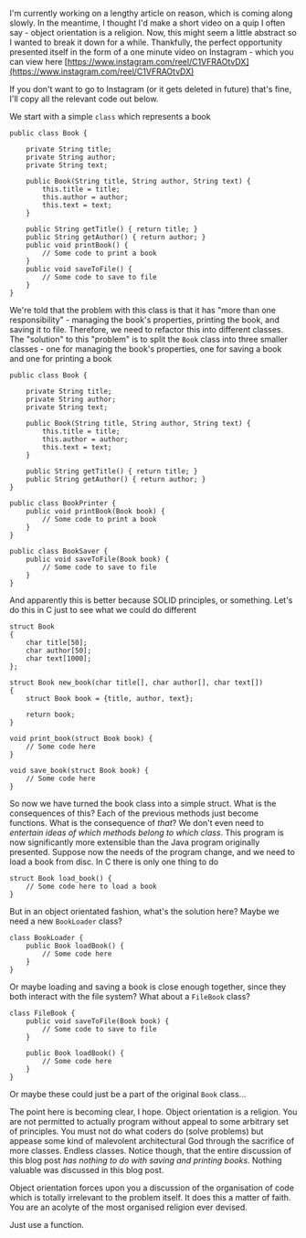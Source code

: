 I'm currently working on a lengthy article on reason, which is coming along slowly. In the meantime, I thought I'd make a short video on a quip I often say - object orientation is a religion. Now, this might seem a little abstract so I wanted to break it down for a while. Thankfully, the perfect opportunity presented itself in the form of a one minute video on Instagram - which you can view here [https://www.instagram.com/reel/C1VFRAOtvDX](https://www.instagram.com/reel/C1VFRAOtvDX)

If you don't want to go to Instagram (or it gets deleted in future) that's fine, I'll copy all the relevant code out below. 

We start with a simple `class` which represents a book 

```
public class Book {
	
	private String title;
	private String author;
	private String text;
	
	public Book(String title, String author, String text) {
		this.title = title;
		this.author = author;
		this.text = text;
	}
	
	public String getTitle() { return title; }
	public String getAuthor() { return author; }
	public void printBook() {
		// Some code to print a book
	}
	public void saveToFile() {
		// Some code to save to file
	}
}
```

We're told that the problem with this class is that it has "more than one responsibility" - managing the book's properties, printing the book, and saving it to file. Therefore, we need to refactor this into different classes. The "solution" to this "problem" is to split the `Book` class into three smaller classes - one for managing the book's properties, one for saving a book and one for printing a book 

```
public class Book {
	
	private String title;
	private String author;
	private String text;
	
	public Book(String title, String author, String text) {
		this.title = title;
		this.author = author;
		this.text = text;
	}
	
	public String getTitle() { return title; }
	public String getAuthor() { return author; }	
}

public class BookPrinter {
	public void printBook(Book book) {
		// Some code to print a book
	}
}

public class BookSaver {
	public void saveToFile(Book book) {
		// Some code to save to file
	}
}
```

And apparently this is better because SOLID principles, or something. Let's do this in C just to see what we could do different

```
struct Book
{
    char title[50];
    char author[50];
    char text[1000];
};

struct Book new_book(char title[], char author[], char text[])
{
    struct Book book = {title, author, text};

    return book;
}

void print_book(struct Book book) {
    // Some code here
}

void save_book(struct Book book) {
    // Some code here
}
```

So now we have turned the book class into a simple struct. What is the consequences of this? Each of the previous methods just become functions. What is the consequence of _that_? We don't even need to _entertain ideas of which methods belong to which class_. This program is now significantly more extensible than the Java program originally presented. Suppose now the needs of the program change, and we need to load a book from disc. In C there is only one thing to do 

```
struct Book load_book() {
	// Some code here to load a book
}
```

But in an object orientated fashion, what's the solution here? Maybe we need a new `BookLoader` class?

```
class BookLoader {
	public Book loadBook() {
		// Some code here
	}
}
```

Or maybe loading and saving a book is close enough together, since they both interact with the file system? What about a `FileBook` class?

```
class FileBook {
	public void saveToFile(Book book) {
		// Some code to save to file
	}
	
	public Book loadBook() {
		// Some code here
	}
}
```

Or maybe these could just be a part of the original `Book` class...

The point here is becoming clear, I hope. Object orientation is a religion. You are not permitted to actually program without appeal to some arbitrary set of principles. You must not do what coders do (solve problems) but appease some kind of malevolent architectural God through the sacrifice of more classes. Endless classes. Notice though, that the entire discussion of this blog post _has nothing to do with saving and printing books_. Nothing valuable was discussed in this blog post.

Object orientation forces upon you a discussion of the organisation of code which is totally irrelevant to the problem itself. It does this a matter of faith. You are an acolyte of the most organised religion ever devised.

Just use a function.
